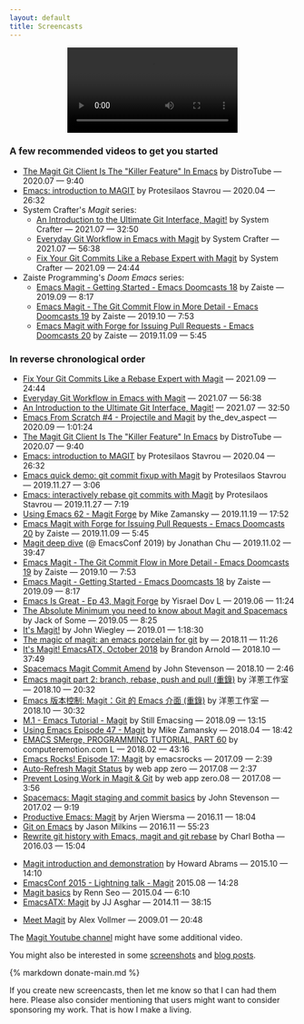 ```yaml
---
layout: default
title: Screencasts
---
```


<center>
  <video id="magic" autoplay loop>
    <source src="/assets/videos/magic.mp4" type="video/mp4">
  </video>
</center>

### A few recommended videos to get you started

* [The Magit Git Client Is The "Killer Feature" In Emacs](https://www.youtube.com/watch?v=X_iX5US1_xE) by DistroTube — 2020.07 — 9:40
* [Emacs: introduction to MAGIT](https://www.youtube.com/watch?v=2-0OwGTt0dI) by Protesilaos Stavrou — 2020.04 — 26:32
* System Crafter's *Magit* series:
  * [An Introduction to the Ultimate Git Interface, Magit!](https://www.youtube.com/watch?v=_zfvQkJsYwI) by System Crafter — 2021.07 — 32:50
  * [Everyday Git Workflow in Emacs with Magit](https://www.youtube.com/watch?v=qPfJoeQCIvA) by System Crafter — 2021.07 — 56:38
  * [Fix Your Git Commits Like a Rebase Expert with Magit](https://www.youtube.com/watch?v=zM7K1y4h6UQ) by System Crafter — 2021.09 — 24:44
* Zaiste Programming's *Doom Emacs* series:
  * [Emacs Magit - Getting Started - Emacs Doomcasts 18](https://www.youtube.com/watch?v=7ywEgcbaiys) by Zaiste — 2019.09 — 8:17
  * [Emacs Magit - The Git Commit Flow in More Detail - Emacs Doomcasts 19](https://www.youtube.com/watch?v=qXgGtyjXPiw) by Zaiste — 2019.10 — 7:53
  * [Emacs Magit with Forge for Issuing Pull Requests - Emacs Doomcasts 20](https://www.youtube.com/watch?v=fFuf3hExF5w) by Zaiste — 2019.11.09 — 5:45

### In reverse chronological order

* [Fix Your Git Commits Like a Rebase Expert with Magit](https://www.youtube.com/watch?v=zM7K1y4h6UQ) — 2021.09 — 24:44
* [Everyday Git Workflow in Emacs with Magit](https://www.youtube.com/watch?v=qPfJoeQCIvA) — 2021.07 — 56:38
* [An Introduction to the Ultimate Git Interface, Magit!](https://www.youtube.com/watch?v=_zfvQkJsYwI) — 2021.07 — 32:50
* [Emacs From Scratch #4 - Projectile and Magit](https://www.youtube.com/watch?v=INTu30BHZGk) by the_dev_aspect — 2020.09 — 1:01:24
* [The Magit Git Client Is The "Killer Feature" In Emacs](https://www.youtube.com/watch?v=X_iX5US1_xE) by DistroTube — 2020.07 — 9:40
* [Emacs: introduction to MAGIT](https://www.youtube.com/watch?v=2-0OwGTt0dI) by Protesilaos Stavrou — 2020.04 — 26:32
* [Emacs quick demo: git commit fixup with Magit](https://www.youtube.com/watch?v=ZGoImgzWUs8) by Protesilaos Stavrou — 2019.11.27 — 3:06
* [Emacs: interactively rebase git commits with Magit](https://www.youtube.com/watch?v=7qEoSr9Mii4) by Protesilaos Stavrou — 2019.11.27 — 7:19
* [Using Emacs 62 - Magit Forge](https://www.youtube.com/watch?v=wgI8r3Nx_BI) by Mike Zamansky — 2019.11.19 — 17:52
* [Emacs Magit with Forge for Issuing Pull Requests - Emacs Doomcasts 20](https://www.youtube.com/watch?v=fFuf3hExF5w) by Zaiste — 2019.11.09 — 5:45
* [Magit deep dive](https://emacsconf.org/2019/talks/14/) (@ EmacsConf 2019) by Jonathan Chu — 2019.11.02 — 39:47
* [Emacs Magit - The Git Commit Flow in More Detail - Emacs Doomcasts 19](https://www.youtube.com/watch?v=qXgGtyjXPiw) by Zaiste — 2019.10 — 7:53
* [Emacs Magit - Getting Started - Emacs Doomcasts 18](https://www.youtube.com/watch?v=7ywEgcbaiys) by Zaiste — 2019.09 — 8:17
* [Emacs Is Great - Ep 43, Magit Forge](https://www.youtube.com/watch?v=9mVF5sNdR7M) by Yisrael Dov L — 2019.06 — 11:24
* [The Absolute Minimum you need to know about Magit and Spacemacs](https://www.youtube.com/watch?v=NDP91RNgT4A) by Jack of Some — 2019.05 — 8:25
* [It's Magit!](https://www.youtube.com/watch?v=j-k-lkilbEs) by John Wiegley — 2019.01 — 1:18:30
* [The magic of magit: an emacs porcelain for git](https://www.youtube.com/watch?v=p-bZsI1Qhq4) by — 2018.11 — 11:26
* [It's Magit! EmacsATX, October 2018](https://www.youtube.com/watch?v=3gZ6uzMBeNs) by Brandon Arnold — 2018.10 — 37:49
* [Spacemacs Magit Commit Amend](https://www.youtube.com/watch?v=2NNrc61RVx4) by John Stevenson — 2018.10 — 2:46
* [Emacs magit part 2: branch, rebase, push and pull (重錄)](https://www.youtube.com/watch?v=dHUcGit_8fw) by 洋蔥工作室 — 2018.10 — 20:32
* [Emacs 版本控制: Magit：Git 的 Emacs 介面 (重錄)](https://www.youtube.com/watch?v=BlI8Rb5yw-Y) by 洋蔥工作室 — 2018.10 — 30:32
* [M.1 - Emacs Tutorial - Magit](https://www.youtube.com/watch?v=K4CXxbfDjY0) by Still Emacsing — 2018.09 — 13:15
* [Using Emacs Episode 47 - Magit](https://www.youtube.com/watch?v=1IYsiHXR620) by Mike Zamansky — 2018.04 — 18:42
* [EMACS SMerge, PROGRAMMING TUTORIAL, PART 60](https://www.youtube.com/watch?v=9RhY8CnyapA) by computeremotion.com L — 2018.02 — 43:16
* [Emacs Rocks! Episode 17: Magit](https://www.youtube.com/watch?v=rzQEIRRJ2T0) by emacsrocks — 2017.09 — 2:39
* [Auto-Refresh Magit Status](https://www.youtube.com/watch?v=bZMG1-iX46A) by web app zero — 2017.08 — 2:37
* [Prevent Losing Work in Magit & Git](https://www.youtube.com/watch?v=59aOIyoMBnE) by web app zero.08 — 2017.08 — 3:56
* [Spacemacs: Magit staging and commit basics](https://www.youtube.com/watch?v=natNUgnh_no) by John Stevenson — 2017.02 — 9:19
* [Productive Emacs: Magit](https://www.youtube.com/watch?v=D1SJ6mFWYyA) by Arjen Wiersma — 2016.11 — 18:04
* [Git on Emacs](https://www.youtube.com/watch?v=OMIxZhLU71U) by Jason Milkins — 2016.11 — 55:23
* [Rewrite git history with Emacs, magit and git rebase](https://www.youtube.com/watch?v=mtliRYQd0j4) by Charl Botha — 2016.03 — 15:04
<!-- 404 * [Emacs Tutorial - Introduction to Magit](https://www.youtube.com/watch?v=LDafmAJa-4w) by Durant Schoon and Daniel — 2016.03 — 13:15 -->
* [Magit introduction and demonstration](https://www.youtube.com/watch?v=vQO7F2Q9DwA) by Howard Abrams — 2015.10 — 14:10
* [EmacsConf 2015 - Lightning talk - Magit](https://www.youtube.com/watch?v=4ccCNQaTJ10) 2015.08 — 14:28
* [Magit basics](https://www.youtube.com/watch?v=zobx3T7hGNA) by Renn Seo — 2015.04 — 6:10
* [EmacsATX: Magit](https://www.youtube.com/watch?v=VO7xj2ArpZw) by JJ Asghar — 2014.11 — 38:15
<!-- TODO Add this to my youtube channel. -->
* [Meet Magit](https://vimeo.com/2871241) by Alex Vollmer — 2009.01 — 20:48

<!--

These other nice videos by John Stevenson are
about magithub, which is obsolete now.
https://www.youtube.com/watch?v=qjseaajXYGc
https://www.youtube.com/watch?v=AdEOazt1rD0
https://www.youtube.com/watch?v=t8tEzJ1RnW0
-->

The [Magit Youtube channel](https://www.youtube.com/channel/UCexQgXXm2njaZOn2GEEtRCw) might have some additional video.

You might also be interested in some [screenshots](https://emacsair.me/2017/09/01/magit-walk-through)
and [blog posts](/blogs).

{% markdown donate-main.md %}

If you create new screencasts, then let me know so that I can had
them here.  Please also consider mentioning that users might want
to consider sponsoring my work.  That is how I make a living.
